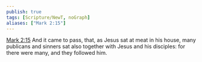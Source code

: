 ```yaml
---
publish: true
tags: [Scripture/NewT, noGraph]
aliases: ["Mark 2:15"]
---
```

[Mark 2:15](https://churchofjesuschrist.org/study/scriptures/nt/mark/2?lang=eng&id=p15#p15) And it came to pass, that, as Jesus sat at meat in his house, many publicans and sinners sat also together with Jesus and his disciples: for there were many, and they followed him.
